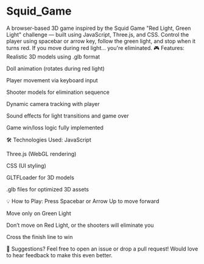 # Squid_Game
A browser-based 3D game inspired by the Squid Game "Red Light, Green Light" challenge — built using JavaScript, Three.js, and CSS.  Control the player using spacebar or arrow key, follow the green light, and stop when it turns red. If you move during red light... you're eliminated.
🎮 Features:
Realistic 3D models using .glb format

Doll animation (rotates during red light)

Player movement via keyboard input

Shooter models for elimination sequence

Dynamic camera tracking with player

Sound effects for light transitions and game over

Game win/loss logic fully implemented

🛠️ Technologies Used:
JavaScript

Three.js (WebGL rendering)

CSS (UI styling)

GLTFLoader for 3D models

.glb files for optimized 3D assets




💡 How to Play:
Press Spacebar or Arrow Up to move forward

Move only on Green Light

Don’t move on Red Light, or the shooters will eliminate you

Cross the finish line to win

🤝 Suggestions?
Feel free to open an issue or drop a pull request!
Would love to hear feedback to make this even better.

